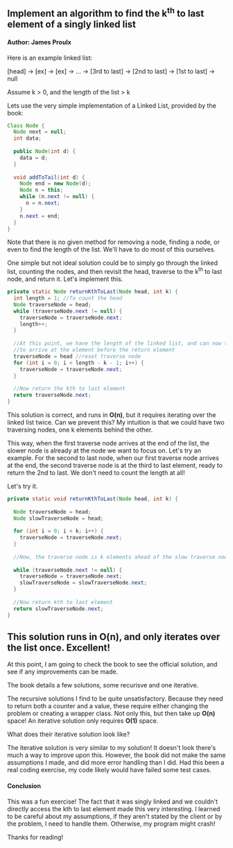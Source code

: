 ## Implement an algorithm to find the k<sup>th</sup> to last element of a singly linked list
#### Author: James Proulx

Here is an example linked list:

[head] -> [ex] -> [ex] -> ... -> [3rd to last] -> [2nd to last] -> [1st to last] -> null

Assume k > 0, and the length of the list > k

Lets use the very simple implementation of a Linked List, provided by the book:

```java
Class Node {
  Node next = null;
  int data;
  
  public Node(int d) {
    data = d;
  }
  
  void addToTail(int d) {
    Node end = new Node(d);
    Node n = this;
    while (n.next != null) {
      n = n.next;
    }
    n.next = end;
  }
}
```


Note that there is no given method for removing a node, finding a node, or even to find the length of the list.
We'll have to do most of this ourselves.


One simple but not ideal solution could be to simply go through the linked list, counting the nodes, and then revisit the head,
traverse to the k<sup>th</sup> to last node, and return it. Let's implement this.

```java
private static Node returnKthToLast(Node head, int k) {
  int length = 1; //To count the head
  Node traverseNode = head;
  while (traverseNode.next != null) {
    traverseNode = traverseNode.next;
    length++;
  }
  
  //At this point, we have the length of the linked list, and can now travel the length - k - 1 
  //to arrive at the element before the return element
  traverseNode = head //reset traverse node
  for (int i = 0; i < length - k - 1; i++) {
    traverseNode = traverseNode.next;
  }
  
  //Now return the kth to last element
  return traverseNode.next;
}
```

This solution is correct, and runs in **O(n)**, but it requires iterating over the linked list twice. Can we prevent this?
My intuition is that we could have two traversing nodes, one k elements behind the other.

This way, when the first traverse node arrives at the end of the list, the slower node is already at the node we want to focus on.
Let's try an example. For the second to last node, when our first traverse node arrives at the end, the second traverse node
is at the third to last element, ready to return the 2nd to last. We don't need to count the length at all!

Let's try it.

```java
private static void returnKthToLast(Node head, int k) {
  
  Node traverseNode = head;
  Node slowTraverseNode = head;
  
  for (int i = 0; i < k; i++) {
    traverseNode = traverseNode.next;
  }
  
  //Now, the traverse node is k elements ahead of the slow traverse node. Continue so the traverse node finds the end.
  
  while (traverseNode.next != null) {
    traverseNode = traverseNode.next;
    slowTraverseNode = slowTraverseNode.next;
  }
  
  //Now return kth to last element
  return slowTraverseNode.next;
}
```

This solution runs in **O(n)**, and only iterates over the list once. Excellent!
---------------------------------------------------------------------------------
At this point, I am going to check the book to see the official solution, and see if any improvements can be made.

The book details a few solutions, some recurisve and one iterative.

The recursive solutions I find to be quite unsatisfactory. Because they need to return both a counter and a value,
these require either changing the problem or creating a wrapper class. Not only this, but then take up **O(n)** space!
An iterative solution only requires **O(1)** space.


What does their iterative solution look like?

The iterative solution is very similar to my solution! It doesn't look there's much a way to improve upon this.
However, the book did not make the same assumptions I made, and did more error handling than I did. Had this
been a real coding exercise, my code likely would have failed some test cases.

#### Conclusion

This was a fun exercise! The fact that it was singly linked and we couldn't directly access the kth to last element
made this very interesting. I learned to be careful about my assumptions, if they aren't stated by the client or by
the problem, I need to handle them. Otherwise, my program might crash!

Thanks for reading!
